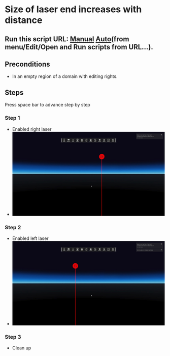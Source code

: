 # Size of laser end increases with distance
## Run this script URL: [Manual](./test.js?raw=true)   [Auto](./testAuto.js?raw=true)(from menu/Edit/Open and Run scripts from URL...).

## Preconditions
- In an empty region of a domain with editing rights.

## Steps
Press space bar to advance step by step

### Step 1
- Enabled right laser
- ![](./ExpectedImage_00000.png)
### Step 2
- Enabled left laser
- ![](./ExpectedImage_00001.png)
### Step 3
- Clean up
